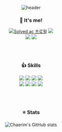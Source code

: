<div align=center>

![header](https://capsule-render.vercel.app/api?type=waving&theme=buefy&height=200&text=BE%20Developer&fontColor=ffffff&fontAlignY=30&desc=Chaerim's%20Github&descAlign=65&descAlignY=51)

### 👩 It's me!
[![Solved.ac
프로필](http://mazassumnida.wtf/api/mini/generate_badge?boj=aeia208)](https://solved.ac/aeia208) <a href='https://twitter.com/crp9428'><img src='https://img.shields.io/badge/Twitter-1DA1F2?style=flat&logo=Twitter&logoColor=white'></a>
<br>
<a href='mailto:crp9428@naver.com'><img src='https://img.shields.io/badge/crp9428@naver.com-03C75A?style=for-the-badge&logo=Naver&logoColor=white'></a>
<a href='mailto:crp940208@gmail.com'><img src='https://img.shields.io/badge/crp940208@gmail.com-EA4335?style=for-the-badge&logo=Gmail&logoColor=white'></a>

<br><br>
### 👍 Skills
<img src='https://img.shields.io/badge/HTML5-E34F26?style=for-the-badge&logo=HTML5&logoColor=white'> <img src='https://img.shields.io/badge/CSS3-1572B6?style=for-the-badge&logoColor=white&logo=CSS3'> <img src='https://img.shields.io/badge/JavaScript-F7DF1E?style=for-the-badge&logoColor=black&logo=JavaScript'> <img src='https://img.shields.io/badge/jQuery-0769AD?style=for-the-badge&logoColor=white&logo=jQuery'> <br>
<img src='https://img.shields.io/badge/JAVA-007396?style=for-the-badge&logo=Java&logoColor=white'> <img src='https://img.shields.io/badge/Python-3776AB?style=for-the-badge&logoColor=white&logo=Python'> <img src='https://img.shields.io/badge/SpringBoot-6DB33F?style=for-the-badge&logoColor=white&logo=SpringBoot'> <img src='https://img.shields.io/badge/Oracle-F80000?style=for-the-badge&logoColor=white&logo=Oracle'>

<br><br>
### ⭐ Stats
![Chaerim's GitHub stats](https://github-readme-stats.vercel.app/api?username=crp9428&show_icons=true&theme=buefy)

<br><br>

</div>
<!--[![Hits](https://hits.seeyoufarm.com/api/count/incr/badge.svg?url=https%3A%2F%2Fgithub.com%2Fcrp9428%2Fhit-counter&count_bg=%2379C83D&title_bg=%23555555&icon=&icon_color=%23E7E7E7&title=hits&edge_flat=false)](https://hits.seeyoufarm.com)-->
